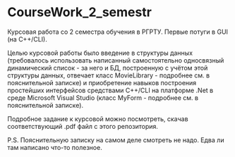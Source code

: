 # CourseWork_2_semestr
Курсовая работа со 2 семестра обучения в РГРТУ. Первые потуги в GUI (на C++/CLI).

Целью курсовой работы было введение в структуры данных (требовалось использовать написанный самостоятельно односвязный динамический список - за него и БД,
построенную с учётом этой структуры данных, отвечает класс MovieLibrary - подробнее см. в пояснительной записке) и приобретение навыков построения простейших интерфейсов средствами
C++/CLI на платформе .Net в среде Microsoft Visual Studio (класс MyForm - подробнее см. в пояснительной записке).

Подробное задание к курсовой можно посмотреть, скачав соответствующий .pdf файл с этого репозитория.

P.S.
Пояснительную записку на самом деле смотреть не надо. Едва ли там написано что-то полезное.
